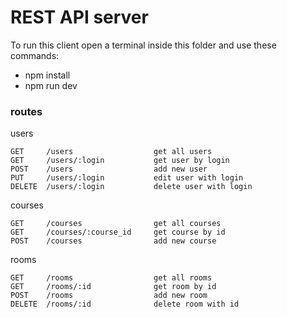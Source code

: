 # REST API server

To run this client open a terminal inside this folder and use these commands:

- npm install
- npm run dev

### routes

users

```
GET     /users                  get all users
GET     /users/:login           get user by login
POST    /users                  add new user
PUT     /users/:login           edit user with login
DELETE  /users/:login           delete user with login
```

courses

```
GET     /courses                get all courses
GET     /courses/:course_id     get course by id
POST    /courses                add new course
```

rooms

```
GET     /rooms                  get all rooms
GET     /rooms/:id              get room by id
POST    /rooms                  add new room
DELETE  /rooms/:id              delete room with id
```
